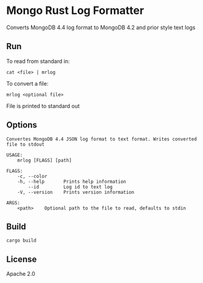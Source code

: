 # Mongo Rust Log Formatter

Converts MongoDB 4.4 log format to MongoDB 4.2 and prior style text logs

## Run

To read from standard in:

```cat <file> | mrlog```

To convert a file:

```mrlog <optional file>```

File is printed to standard out

## Options

```
Convertes MongoDB 4.4 JSON log format to text format. Writes converted file to stdout

USAGE:
    mrlog [FLAGS] [path]

FLAGS:
    -c, --color
    -h, --help       Prints help information
        --id         Log id to text log
    -V, --version    Prints version information

ARGS:
    <path>    Optional path to the file to read, defaults to stdin
```

## Build
```cargo build```

## License

Apache 2.0
